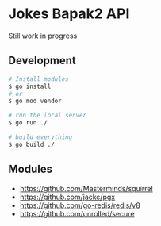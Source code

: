 # Jokes Bapak2 API

Still work in progress

## Development

```bash
# Install modules
$ go install
# or
$ go mod vendor

# run the local server
$ go run ./

# build everything
$ go build ./
```

## Modules

- https://github.com/Masterminds/squirrel
- https://github.com/jackc/pgx
- https://github.com/go-redis/redis/v8
- https://github.com/unrolled/secure